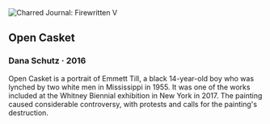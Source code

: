 <div class="artwork-of-the-day">
  <div class="container">
    <div class="img-wrapper">
      <img
        src="https://uploads8.wikiart.org/00144/images/dana-schutz/open-casket-2016.jpg!Large.jpg"
        alt="Charred Journal: Firewritten V" />
    </div>
    <div class="artwork-detail">
      <div class="artwork-origin"> 
        <h2 class="artwork-name">Open Casket</h2>
        <h3 class="artist">
          Dana Schutz
                    ·  2016
        </h3>
      </div>
      <p class="description">
        <span class="artwork-description-text ng-binding" ng-bind-html="viewModel.ArtworkOfTheDay.Description | unsafe">Open Casket is a portrait of Emmett Till, a black 14-year-old boy who was lynched by two white men in Mississippi in 1955. It was one of the works included at the Whitney Biennial exhibition in New York in 2017. The painting caused considerable controversy, with protests and calls for the painting's destruction.</span>
                        <div class="text-shadow-container ng-hide" ng-show="showShadow"></div>
      </p>
    </div>
  </div>

</div>
